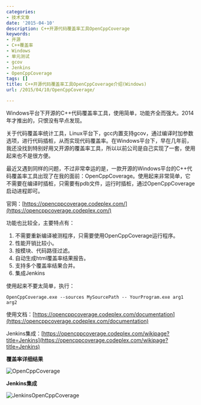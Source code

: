 ```yaml
---
categories:
- 技术文章
date: '2015-04-10'
description: C++开源代码覆盖率工具OpenCppCoverage
keywords:
- 开源
- C++覆盖率
- Windows
- 单元测试
- gcov
- Jenkins
- OpenCppCoverage
tags: []
title: C++开源代码覆盖率工具OpenCppCoverage介绍(Windows)
url: /2015/04/10/OpenCppCoverage/

---
```



Windows平台下开源的C++代码覆盖率工具，使用简单，功能齐全而强大。2014年才推出的，只恨没有早点发现。

<!--more-->

关于代码覆盖率统计工具，Linux平台下，gcc内置支持gcov，通过编译时加参数选项，进行代码插桩，从而实现代码覆盖率。在Windows平台下，早在几年前，我还没找到特别好用又开源的覆盖率工具，所以以前公司是自己实现了一套，使用起来也不是很方便。

最近又遇到同样的问题，不过非常幸运的是，一款开源的Windows平台的C++代码覆盖率工具出现了在我的面前：OpenCppCoverage。使用起来非常简单，它不需要在编译时插桩，只需要有pdb文件，运行时插桩，通过OpenCppCoverage启动进程即可。

官网：[https://opencppcoverage.codeplex.com/](https://opencppcoverage.codeplex.com/)

功能也比较全，主要特点有：

1. 不需要重新编译被测程序，只需要使用OpenCppCoverage运行程序。
1. 性能开销比较小。
1. 按模块、代码路径过滤。
1. 自动生成html覆盖率结果报告。
1. 支持多个覆盖率结果合并。
1. 集成Jenkins

使用起来不要太简单，执行：

```
OpenCppCoverage.exe --sources MySourcePath -- YourProgram.exe arg1 arg2
```

使用文档：[https://opencppcoverage.codeplex.com/documentation](https://opencppcoverage.codeplex.com/documentation)

Jenkins集成：[https://opencppcoverage.codeplex.com/wikipage?title=Jenkins](https://opencppcoverage.codeplex.com/wikipage?title=Jenkins)

**覆盖率详细结果**

![OpenCppCoverage](https://mmbiz.qlogo.cn/mmbiz/otHvoL6neeLysCAtuhz1cP8vL08tZxInJEGnXg0kvcMWWgIgZGdnFwwx9UBmGyF1NOB89JqUA8B2p2iaRut4z6Q/0)

**Jenkins集成**

![JenkinsOpenCppCoverage](https://mmbiz.qlogo.cn/mmbiz/otHvoL6neeLysCAtuhz1cP8vL08tZxInSibobsDET0XDbeIE8rloZFIiboibwgCPeaqicbbM6zR7eVy4JsgJAKmk7w/0)
